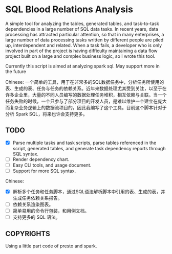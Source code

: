 # SQL Blood Relations Analysis

A simple tool for analyzing the tables, generated tables, and task-to-task dependencies in a large number of SQL data tasks. In recent years, data processing has attracted particular attention, so that in many enterprises, a large number of data processing tasks written by different people are piled up, interdependent and related. When a task fails, a developer who is only involved in part of the project is having difficulty maintaining a data flow project built on a large and complex business logic, so I wrote this tool.

Currently this script is aimed at analyzing spark sql. May support more in the future

Chinese: 一个简单的工具，用于在非常多的SQL数据任务中，分析任务所使用的表、生成的表、任务与任务的依赖关系。近年来数据处理尤其受到关注，以至于在许多企业里，大量的不同人员编写的数据处理任务堆积，相互依赖与关联。当一个任务失败的时候，一个只参与了部分项目的开发人员，是难以维护一个建立在庞大而复杂业务逻辑上的数据流项目的，因此我编写了这个工具。目前这个脚本针对于分析 Spark SQL，将来也许会支持更多。

## TODO

- [x] Parse multiple tasks and task scripts, parse tables referenced in the script, generated tables, and generate task dependency reports through SQL syntax. 
- [ ] Render dependency chart.
- [ ] Easy CLI tools, and usage document.
- [ ] Support for more SQL syntax.

Chinese: 

- [x] 解析多个任务和任务脚本，通过SQL语法解析脚本中引用的表、生成的表，并生成任务依赖关系报告。
- [ ] 依赖关系渲染图表。
- [ ] 简单易用的命令行包装，和用例文档。
- [ ] 支持更多的 SQL 语法。

## COPYRIGHTS

Using a little part code of presto and spark.
